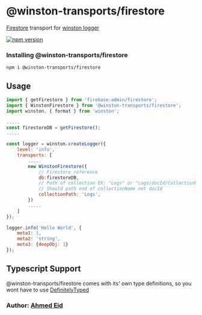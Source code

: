# @winston-transports/firestore

[Firestore](https://firebase.google.com/docs/firestore) transport for [winston logger](https://www.npmjs.com/package/winston)

[![npm version](https://img.shields.io/npm/v/@winston-transports/firestore.svg?style=flat)](https://npmjs.org/package/@winston-transports/firestore "View this project on npm")

### Installing @winston-transports/firestore
`npm i @winston-transports/firestore`

## Usage
``` js
import { getFirestore } from 'firebase-admin/firestore';
import { WinstonFirestore } from '@winston-transports/firestore';
import winston, { format } from 'winston';

.....
const firestoreDB = getFirestore();
.....

const logger = winston.createLogger({
	level: 'info',
	transports: [
		.....
		new WinstonFirestore({
            // Firestore reference
			db:firestoreDB,                    
            // Path of collection EX: "Logs" or "Logs/docId/CollectionName"
            // Should path end of collectionName not docId
			collectionPath: 'Logs', 
		})
		.....
	]
});

logger.info('Hello World', {
	meta1: 1,
	meta2: 'string',
	meta3: {deepObj: 1}
});

```

## Typescript Support
@winston-transports/firestore comes with its' own type definitions, so you wont have to use [DefinitelyTyped](https://github.com/DefinitelyTyped/DefinitelyTyped)

### Author: [Ahmed Eid](https://github.com/AhmedEid3)
